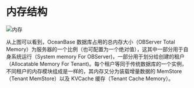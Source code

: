 # 内存结构

![内存](https://help-static-aliyun-doc.aliyuncs.com/assets/img/zh-CN/1106420461/p357297.png)

从上图可以看到，OceanBase 数据库占用的总内存大小（OBServer Total Memory）为服务器的一个比例（也可配置为一个绝对值），这其中一部分用于自身系统运行（System memory For OBServer)，一部分用于划分给创建的租户（Allocatable Memory For Tenant)。每个租户等同于传统数据库的一个实例，不同租户的内存模块组成是一样的，其内存又分为装载增量数据的 MemStore（Tenant MemStore）以及 KVCache 缓存（Tenant Cache Memory）。
